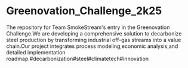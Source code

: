 # Greenovation_Challenge_2k25
The repository for Team SmokeStream's entry in the Greenovation Challenge.We are developing a comprehensive solution to decarbonize steel production by transforming industrial off-gas streams into a value chain.Our project integrates process modeling,economic analysis,and detailed implementation roadmap.#decarbonization#steel#climatetech#innovation
